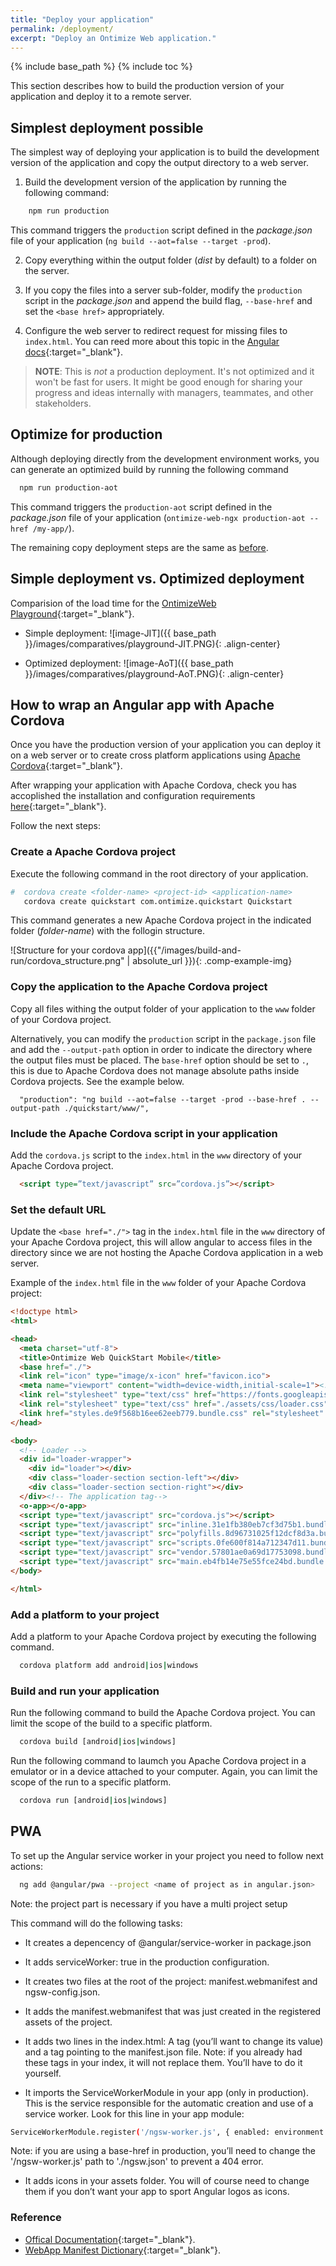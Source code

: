 ```yaml
---
title: "Deploy your application"
permalink: /deployment/
excerpt: "Deploy an Ontimize Web application."
---
```


{% include base_path %}
{% include toc %}


This section describes how to build the production version of your application and deploy it to a remote server.

## Simplest deployment possible

The simplest way of deploying your application is to build the development version of the application and copy the output directory to a web server.

1. Build the development version of the application by running the following command:
```bash
    npm run production
```
This command triggers the `production` script defined in the *package.json* file of your application (`ng build --aot=false --target -prod`).

2. Copy everything within the output folder (*dist* by default) to a folder on the server.

3. If you copy the files into a server sub-folder, modify the `production` script in the *package.json* and append the build flag, `--base-href` and set the `<base href>` appropriately.

4. Configure the web server to redirect request for missing files to `index.html`. You can reed more about this topic in the [Angular docs](https://angular.io/guide/deployment#routed-apps-must-fallback-to-indexhtml){:target="_blank"}.

>**NOTE**: This is *not* a production deployment. It's not optimized and it won't be fast for users. It might be good enough for sharing your progress and ideas internally with managers, teammates, and other stakeholders.

## Optimize for production

Although deploying directly from the development environment works, you can generate an optimized build by running the following command

```bash
  npm run production-aot
```
This command triggers the `production-aot` script defined in the *package.json* file of your application (`ontimize-web-ngx production-aot --href /my-app/`).

The remaining copy deployment steps are the same as [before](#simplest-deployment-possible).

## Simple deployment vs. Optimized deployment

Comparision of the load time for the [OntimizeWeb Playground](https://ontimizeweb.github.io/ontimize-web-ngx-playground){:target="_blank"}.

* Simple deployment:
![image-JIT]({{ base_path }}/images/comparatives/playground-JIT.PNG){: .align-center}

* Optimized deployment:
![image-AoT]({{ base_path }}/images/comparatives/playground-AoT.PNG){: .align-center}

## How to wrap an Angular app with Apache Cordova

Once you have the production version of your application you can deploy it on a web server or to create cross platform applications using [Apache Cordova](https://cordova.apache.org/docs/en/latest/){:target="_blank"}.

After wrapping your application with Apache Cordova, check you has accoplished the installation and configuration requirements [here]({{base_path}}/deploy/cordova-requirements/){:target="_blank"}.

Follow the next steps:

### Create a Apache Cordova project

Execute the following command in the root directory of your application.

```bash
#  cordova create <folder-name> <project-id> <application-name>
   cordova create quickstart com.ontimize.quickstart Quickstart
```

This command generates a new Apache Cordova project in the indicated folder (*folder-name*) with the follogin structure.

![Structure for your cordova app]({{"/images/build-and-run/cordova_structure.png" | absolute_url }}){: .comp-example-img}

### Copy the application to the Apache Cordova project

Copy all files withing the output folder of your application to the `www` folder of your Cordova project.

Alternatively, you can modify the `production` script in the `package.json` file and add the `--output-path` option in order to indicate the directory where the output files must be placed. The `base-href` option should be set to `.`, this is due to Apache Cordova does not manage absolute paths inside Cordova projects. See the example below.

``` 
  "production": "ng build --aot=false --target -prod --base-href . --output-path ./quickstart/www/",
```

### Include the Apache Cordova script in your application

Add the `cordova.js` script to the `index.html` in the `www` directory of your Apache Cordova project.

```html
  <script type=”text/javascript” src=”cordova.js”></script>
```

### Set the default URL

Update the `<base href="./">` tag in the `index.html` file in the `www` directory of your Apache Cordova project, this will allow angular to access files in the directory since we are not hosting the Apache Cordova application in a web server.

Example of the `index.html` file in the `www` folder of your Apache Cordova project:
```html
<!doctype html>
<html>

<head>
  <meta charset="utf-8">
  <title>Ontimize Web QuickStart Mobile</title>
  <base href="./">
  <link rel="icon" type="image/x-icon" href="favicon.ico">
  <meta name="viewport" content="width=device-width,initial-scale=1"><!-- Styling -->
  <link rel="stylesheet" type="text/css" href="https://fonts.googleapis.com/icon?family=Material+Icons">
  <link rel="stylesheet" type="text/css" href="./assets/css/loader.css">
  <link href="styles.de9f568b16ee62eeb779.bundle.css" rel="stylesheet" />
</head>

<body>
  <!-- Loader -->
  <div id="loader-wrapper">
    <div id="loader"></div>
    <div class="loader-section section-left"></div>
    <div class="loader-section section-right"></div>
  </div><!-- The application tag-->
  <o-app></o-app>
  <script type="text/javascript" src="cordova.js"></script>
  <script type="text/javascript" src="inline.31e1fb380eb7cf3d75b1.bundle.js"></script>
  <script type="text/javascript" src="polyfills.8d96731025f12dcf8d3a.bundle.js"></script>
  <script type="text/javascript" src="scripts.0fe600f814a712347d11.bundle.js"></script>
  <script type="text/javascript" src="vendor.57801ae0a69d17753098.bundle.js"></script>
  <script type="text/javascript" src="main.eb4fb14e75e55fce24bd.bundle.js"></script>
</body>

</html>
```

### Add a platform to your project

Add a platform to your Apache Cordova project by executing the following command.

```bash
  cordova platform add android|ios|windows
```

### Build and run your application

Run the following command to build the Apache Cordova project. You can limit the scope of the build to a specific platform.

```bash
  cordova build [android|ios|windows]
```

Run the following command to laumch you Apache Cordova project in a emulator or in a device attached to your computer. Again, you can limit the scope of the run to a specific platform.

```bash
  cordova run [android|ios|windows]
```


## PWA

To set up the Angular service worker in your project you need to follow next actions:

```bash
  ng add @angular/pwa --project <name of project as in angular.json>
``` 
Note: the project part is necessary if you have a multi project setup

This command will do the following tasks:

* It creates a depencency of @angular/service-worker in package.json

* It adds serviceWorker: true in the production configuration.

* It creates two files at the root of the project: manifest.webmanifest and ngsw-config.json.

* It adds the manifest.webmanifest that was just created in the registered assets of the project.

* It adds two lines in the index.html: A <meta name=”theme-color”> tag (you’ll want to change its value) and a <link> tag pointing to the manifest.json file.
Note: if you already had these tags in your index, it will not replace them. You’ll have to do it yourself.

* It imports the ServiceWorkerModule in your app (only in production). This is the service responsible for the automatic creation and use of a service worker. Look for this line in your app module:

```bash
ServiceWorkerModule.register('/ngsw-worker.js', { enabled: environment.production })
```
Note: if you are using a base-href in production, you’ll need to change the '/ngsw-worker.js' path to './ngsw.json' to prevent a 404 error.

* It adds icons in your assets folder. You will of course need to change them if you don’t want your app to sport Angular logos as icons.


### Reference

* [Offical Documentation](https://cordova.apache.org/docs/en/latest/){:target="_blank"}.
* [WebApp Manifest Dictionary](https://www.w3.org/TR/appmanifest/#webappmanifest-dictionary){:target="_blank"}.
